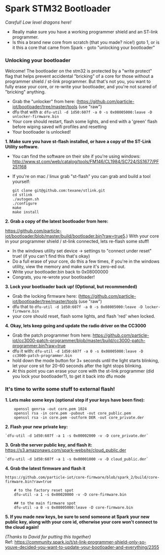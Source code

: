 # Spark STM32 Bootloader

*Careful!  Low level dragons here!*

  * Really make sure you have a working programmer shield and an ST-link programmer.
  * Is this a brand new core from scratch (that you made? nice!) goto 1, or is it this a core that came from Spark - goto "unlocking your bootloader"

### Unlocking your bootloader

Welcome! The bootloader on the stm32 is protected by a "write protect" flag that helps prevent accidental "bricking" of a core for those without a programmer shield / st-link programmer. But that's not you, you want to fully erase your core, or re-write your bootloader, and you're not scared of "bricking" anything.

 * Grab the "unlocker" from here: (https://github.com/particle-iot/bootloader/tree/master/tools (use "raw")
 * dfu that with a:  `dfu-util -d 1d50:607f -a 0 -s 0x08005000:leave -D unlocker-firmware.bin`
 * Your core should restart, flash some lights, and end with a 'green' flash before wiping saved wifi profiles and resetting   
 * Your bootloader is unlocked!

**1. Make sure you have st-flash installed, or have a copy of the ST-Link Utility software.**

 * You can find the software on their site if you're using windows: http://www.st.com/web/catalog/tools/FM146/CL1984/SC724/SS1677/PF251168 

 * If you're on mac / linux grab "st-flash" you can grab and build a tool yourself:
    ```
    git clone git@github.com:texane/stlink.git
    cd stlink
    ./autogen.sh
    ./configure
    make
    make install
    ```
    
**2. Grab a copy of the latest bootloader from here:**

  https://github.com/particle-iot/bootloader/blob/master/build/bootloader.bin?raw=true5.) With your core in your programmer shield / st-link connected, lets re-flash some stuff!

 * In the windows utility set device -> settings to "connect under reset" true! (if you can't find this that's okay)
 * Do a full erase of your core, do this a few times, if you're in the windows utility, view the memory and make sure it's zero-ed out.
 * Write your bootloader.bin back to 0x08000000
 * Congrats, you re-wrote your bootloader!

**3. Lock your bootloader back up! (Optional, but recommended)**

 * Grab the locking firmware here:  (https://github.com/particle-iot/bootloader/tree/master/tools (use "raw")
 * dfu that to `dfu-util -d 1d50:607f -a 0 -s 0x08005000:leave -D locker-firmware.bin`
 * your core should reset, flash some lights, and flash 'red' when locked.

**4. Okay, lets keep going and update the radio driver on the CC3000**

 * Grab the patch programmer from here: https://github.com/particle-iot/cc3000-patch-programmer/blob/master/build/cc3000-patch-programmer.bin?raw=true
 * dfu it with: `dfu-util -d 1d50:607f -a 0 -s 0x08005000:leave -D cc3000-patch-programmer.bin`
 * hold down the mode button for 3+ seconds until the light starts blinking, let your core sit for 20-60 seconds after the light stops blinking.
 * At this point you can erase your core with the st-link programmer (did you lock your bootloader?), to get it back into dfu mode


### It's time to write some stuff to external flash!

 **1. Lets make some keys (optional step if your keys have been fine):**
 
```
    openssl genrsa -out core.pem 1024
    openssl rsa -in core.pem -pubout -out core_public.pem
    openssl rsa -in core.pem -outform DER -out core_private.der
```
    
 **2. Flash your new private key:** 
 
    `dfu-util -d 1d50:607f -a 1 -s 0x00002000 -v -D core_private.der`
    
 **3. Grab the server public key, and flash it:**  
    https://s3.amazonaws.com/spark-website/cloud_public.der
    
    `dfu-util -d 1d50:607f -a 1 -s 0x00001000 -v -D cloud_public.der`

 **4. Grab the latest firmware and flash it**  
 
    https://github.com/particle-iot/core-firmware/blob/spark_2/build/core-firmware.bin?raw=true
    
```
    # to the factory reset spot 
    dfu-util -a 1 -s 0x00020000 -v -D core-firmware.bin

    ## to the main firmware spot
    dfu-util -a 0 -s 0x08005000:leave -D core-firmware.bin
```
    
 **5. If you made new keys, be sure to send someone at Spark your new public key, along with your core id, otherwise your core won't connect to the cloud again!**
 
 *(Thanks to David for putting this together)*  
 Ref: https://community.spark.io/t/st-link-programmer-shield-only-so-youve-decided-you-want-to-update-your-bootloader-and-everything/2355
